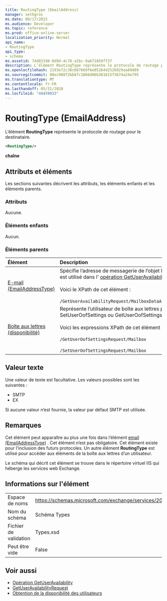 ```yaml
---
title: RoutingType (EmailAddress)
manager: sethgros
ms.date: 09/17/2015
ms.audience: Developer
ms.topic: reference
ms.prod: office-online-server
localization_priority: Normal
api_name:
- RoutingType
api_type:
- schema
ms.assetid: 74d83198-0d9d-4c78-a2bc-9a671859ff37
description: L’élément RoutingType représente le protocole de routage pour le destinataire.
ms.openlocfilehash: 2193e72c38c687669f6e052b4d2526029aa89d89
ms.sourcegitcommit: 88ec988f2bb67c1866d06b361615f3674a24e795
ms.translationtype: MT
ms.contentlocale: fr-FR
ms.lasthandoff: 05/31/2020
ms.locfileid: "44459033"
---
```

# <a name="routingtype-emailaddress"></a>RoutingType (EmailAddress)

L’élément **RoutingType** représente le protocole de routage pour le destinataire. 
  
```XML
<RoutingType/>
```

 **chaîne**
## <a name="attributes-and-elements"></a>Attributs et éléments

Les sections suivantes décrivent les attributs, les éléments enfants et les éléments parents.
  
### <a name="attributes"></a>Attributs

Aucune.
  
### <a name="child-elements"></a>Éléments enfants

Aucun.
  
### <a name="parent-elements"></a>Éléments parents

|**Élément**|**Description**|
|:-----|:-----|
|[E-mail (EmailAddressType)](email-emailaddresstype.md) <br/> |Spécifie l’adresse de messagerie de l’objet MailboxData. Cet élément est utilisé dans l' [opération GetUserAvailability](getuseravailability-operation.md).  <br/><br/> Voici le XPath de cet élément :  <br/><br/>  `/GetUserAvailabilityRequest/MailboxDataArray/MailboxData[i]/Email` <br/> |
|[Boîte aux lettres (disponibilité)](mailbox-availability.md) <br/> | Représente l’utilisateur de boîte aux lettres pour une demande SetUserOofSettings ou GetUserOofSettings.  <br/><br/>  Voici les expressions XPath de cet élément : <br/> <br/>  `/GetUserOofSettingsRequest/Mailbox` <br/><br/>  `/SetUserOofSettingsRequest/Mailbox` <br/> |
   
## <a name="text-value"></a>Valeur texte

Une valeur de texte est facultative. Les valeurs possibles sont les suivantes :

* SMTP
* EX

Si aucune valeur n’est fournie, la valeur par défaut SMTP est utilisée.
  
## <a name="remarks"></a>Remarques

Cet élément peut apparaître au plus une fois dans l’élément [email (EmailAddressType)](email-emailaddresstype.md) . Cet élément n’est pas obligatoire. Cet élément existe pour l’inclusion des futurs protocoles. Un autre élément **RoutingType** est utilisé pour accéder aux éléments de la boîte aux lettres d’un utilisateur. 
  
Le schéma qui décrit cet élément se trouve dans le répertoire virtuel IIS qui héberge les services web Exchange.
  
## <a name="element-information"></a>Informations sur l'élément

|||
|:-----|:-----|
|Espace de noms  <br/> |https://schemas.microsoft.com/exchange/services/2006/types  <br/> |
|Nom du schéma  <br/> |Schéma Types  <br/> |
|Fichier de validation  <br/> |Types.xsd  <br/> |
|Peut être vide  <br/> |False  <br/> |
   
## <a name="see-also"></a>Voir aussi

- [Opération GetUserAvailability](getuseravailability-operation.md)
- [GetUserAvailabilityRequest](getuseravailabilityrequest.md)
- [Obtention de la disponibilité des utilisateurs](https://msdn.microsoft.com/library/d4133fcb-9b0f-4e6b-aadf-a389da83516a%28Office.15%29.aspx)

